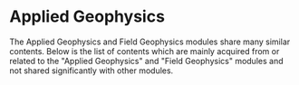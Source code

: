 # Applied Geophysics

The Applied Geophysics and Field Geophysics modules share many similar contents. Below is the list of contents which are mainly acquired from or related to the "Applied Geophysics" and "Field Geophysics" modules and not shared significantly with other modules.

```{tableofcontents}
```
